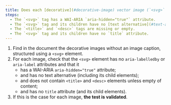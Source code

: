 ```yaml
---
title: Does each [decorative](#decorative-image) vector image (`<svg>` tag), without [image caption](#image-caption), meet these conditions?
steps:
  - The `<svg>` tag has a WAI-ARIA `aria-hidden="true"` attribute.
  - The `<svg>` tag and its children have no [text alternative](#text-alternative-image).
  - The `<title>` and `<desc>` tags are missing or empty.
  - The `<svg>` tag and its children have no `title` attribute.
---
```


1. Find in the document the decorative images without an image caption, structured using a `<svg>` element.
2. For each image, check that the `<svg>` element has no `aria-labelledby` or `aria-label` attributes and that it
   - has a WAI-ARIA `aria-hidden="true"` attribute;
   - and has no text alternative (including its child elements);
   - and does not contain `<title>` and `<desc>` elements unless empty of content;
   - and has no `title` attribute (and its child elements).
3. If this is the case for each image, **the test is validated**.
